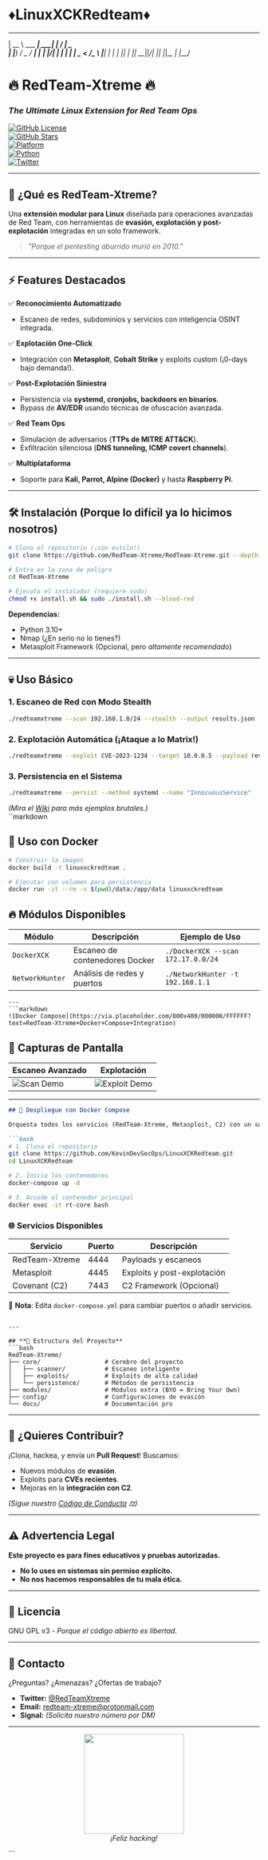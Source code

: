 # ♦️LinuxXCKRedteam♦️
_____           ______      __  __         
|  __ \ ___  ___|  ____|    |  \/  |_   _  
| |__) / _ \/ __| |__ ______| |\/| | | | | 
|  _ <  __/\__ \  __|______| |  | | |_| | 
|_| \_\___||___/_|         |_|  |_|\__, | 
                                  |___/
# 🔥 **RedTeam-Xtreme** 🔥  
### *The Ultimate Linux Extension for Red Team Ops*  

[![GitHub License](https://img.shields.io/github/license/RedTeam-Xtreme/RedTeam-Xtreme?color=bloodred)](https://github.com/RedTeam-Xtreme/RedTeam-Xtreme/blob/main/LICENSE)  
[![GitHub Stars](https://img.shields.io/github/stars/RedTeam-Xtreme/RedTeam-Xtreme?style=social)](https://github.com/RedTeam-Xtreme/RedTeam-Xtreme/stargazers)  
[![Platform](https://img.shields.io/badge/Platform-Linux-black)](https://github.com/RedTeam-Xtreme/RedTeam-Xtreme)  
[![Python](https://img.shields.io/badge/Python-3.10%2B-cyan)](https://www.python.org/)  
[![Twitter](https://img.shields.io/twitter/follow/RedTeamXtreme?style=social)](https://twitter.com/RedTeamXtreme)  

---

## **🚀 ¿Qué es RedTeam-Xtreme?**  
Una **extensión modular para Linux** diseñada para operaciones avanzadas de Red Team, con herramientas de **evasión, explotación y post-explotación** integradas en un solo framework.  

> *"Porque el pentesting aburrido murió en 2010."*  

---

## **⚡ Features Destacados**  
✅ **Reconocimiento Automatizado**  
- Escaneo de redes, subdominios y servicios con inteligencia OSINT integrada.  

✅ **Explotación One-Click**  
- Integración con **Metasploit**, **Cobalt Strike** y exploits custom (¡0-days bajo demanda!).  

✅ **Post-Explotación Siniestra**  
- Persistencia via **systemd, cronjobs, backdoors en binarios**.  
- Bypass de **AV/EDR** usando técnicas de ofuscación avanzada.  

✅ **Red Team Ops**  
- Simulación de adversarios (**TTPs de MITRE ATT&CK**).  
- Exfiltración silenciosa (**DNS tunneling, ICMP covert channels**).  

✅ **Multiplataforma**  
- Soporte para **Kali, Parrot, Alpine (Docker)** y hasta **Raspberry Pi**.  

---

## **🛠️ Instalación (Porque lo difícil ya lo hicimos nosotros)**  

```bash
# Clona el repositorio (¡con estilo!)  
git clone https://github.com/RedTeam-Xtreme/RedTeam-Xtreme.git --depth 1  

# Entra en la zona de peligro  
cd RedTeam-Xtreme  

# Ejecuta el instalador (requiere sudo)  
chmod +x install.sh && sudo ./install.sh --blood-red  
```

**Dependencias:**  
- Python 3.10+  
- Nmap (¿En serio no lo tienes?)  
- Metasploit Framework (Opcional, pero *altamente recomendado*)  

---

## **💀 Uso Básico**  

### **1. Escaneo de Red con Modo Stealth**  
```bash
./redteamxtreme --scan 192.168.1.0/24 --stealth --output results.json  
```

### **2. Explotación Automática (¡Ataque a lo Matrix!)**  
```bash
./redteamxtreme --exploit CVE-2023-1234 --target 10.0.0.5 --payload reverse_https  
```

### **3. Persistencia en el Sistema**  
```bash
./redteamxtreme --persist --method systemd --name "InnocuousService"  
```

*(Mira el [Wiki](https://github.com/RedTeam-Xtreme/RedTeam-Xtreme/wiki) para más ejemplos brutales.)*  
``markdown
## 🐳 Uso con Docker
```bash
# Construir la imagen
docker build -t linuxxckredteam .

# Ejecutar con volumen para persistencia
docker run -it --rm -v $(pwd)/data:/app/data linuxxckredteam
```

## 🔥 Módulos Disponibles
| Módulo          | Descripción                          | Ejemplo de Uso                     |
|-----------------|--------------------------------------|------------------------------------|
| `DockerXCK`     | Escaneo de contenedores Docker       | `./DockerXCK --scan 172.17.0.0/24` |
| `NetworkHunter` | Análisis de redes y puertos          | `./NetworkHunter -t 192.168.1.1`   |
```
---
```markdown
![Docker Compose](https://via.placeholder.com/800x400/000000/FFFFFF?text=RedTeam-Xtreme+Docker+Compose+Integration)
```  


## **🎨 Capturas de Pantalla**  
| **Escaneo Avanzado** | **Explotación** |  
|----------------------|----------------|  
| ![Scan Demo](https://via.placeholder.com/400x200/000000/FFFFFF?text=Stealth+Scan+Mode) | ![Exploit Demo](https://via.placeholder.com/400x200/000000/FFFFFF?text=Exploiting+CVE-2023-1234) |  


---
```markdown
## 🐋 Despliegue con Docker Compose  

Orquesta todos los servicios (RedTeam-Xtreme, Metasploit, C2) con un solo comando:  

```bash
# 1. Clona el repositorio
git clone https://github.com/KevinDevSecOps/LinuxXCKRedteam.git
cd LinuxXCKRedteam

# 2. Inicia los contenedores
docker-compose up -d

# 3. Accede al contenedor principal
docker exec -it rt-core bash
```

### 🌐 Servicios Disponibles  
| Servicio       | Puerto  | Descripción                |  
|----------------|---------|----------------------------|  
| RedTeam-Xtreme | 4444    | Payloads y escaneos         |  
| Metasploit     | 4445    | Exploits y post-explotación |  
| Covenant (C2)  | 7443    | C2 Framework (Opcional)     |  

📌 **Nota**: Edita `docker-compose.yml` para cambiar puertos o añadir servicios.  
```

---

## **🧠 Estructura del Proyecto**  
```bash
RedTeam-Xtreme/  
├── core/                  # Cerebro del proyecto  
│   ├── scanner/           # Escaneo inteligente  
│   ├── exploits/          # Exploits de alta calidad  
│   └── persistence/       # Métodos de persistencia  
├── modules/               # Módulos extra (BYO = Bring Your Own)  
├── config/                # Configuraciones de evasión  
└── docs/                  # Documentación pro  
```

---

## **🤝 ¿Quieres Contribuir?**  
¡Clona, hackea, y envía un **Pull Request**! Buscamos:  
- Nuevos módulos de **evasión**.  
- Exploits para **CVEs recientes**.  
- Mejoras en la **integración con C2**.  

*(Sigue nuestro [Código de Conducta](https://github.com/RedTeam-Xtreme/RedTeam-Xtreme/blob/main/CODE_OF_CONDUCT.md) ⚖️)*  

---

## **⚠️ Advertencia Legal**  
**Este proyecto es para fines educativos y pruebas autorizadas.**  
- **No lo uses en sistemas sin permiso explícito.**  
- **No nos hacemos responsables de tu mala ética.**  

---

## **📜 Licencia**  
GNU GPL v3 - *Porque el código abierto es libertad.*  

---

## **📡 Contacto**  
¿Preguntas? ¿Amenazas? ¿Ofertas de trabajo?  
- **Twitter:** [@RedTeamXtreme](https://twitter.com/RedTeamXtreme)  
- **Email:** redteam-xtreme@protonmail.com  
- **Signal:** *(Solicita nuestro número por DM)*  

---

<p align="center">
  <img src="https://media.giphy.com/media/Ll4O1dG0sdZCHNfNAK/giphy.gif" width="200">  
  <br>  
  <em>¡Feliz hacking!</em>  
</p>
```

